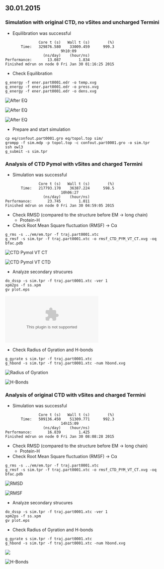 ## 30.01.2015

### Simulation with original CTD, no vSites and uncharged Termini

* Equilibration was successful

```
               Core t (s)   Wall t (s)        (%)
       Time:   329876.580    33009.459      999.3
                         9h10:09
                 (ns/day)    (hour/ns)
Performance:       13.087        1.834
Finished mdrun on node 0 Fri Jan 30 01:16:25 2015

``` 

* Check Equilibration

```
g_energy -f ener.part0001.edr -o temp.xvg
g_energy -f ener.part0001.edr -o press.xvg
g_energy -f ener.part0001.edr -o dens.xvg

```


![After EQ](https://github.com/sagar87/MD/raw/master/300115/temp_CTD_NVT_NCT.xvg_.png)

![After EQ](https://github.com/sagar87/MD/raw/master/300115/press_CTD_NVT_NCT.xvg_.png)

![After EQ](https://github.com/sagar87/MD/raw/master/300115/dens_CTD_NVT_NCT.xvg_.png)

* Prepare and start simulation

```
cp eq/confout.part0001.gro eq/topol.top sim/
grompp -f sim.mdp -p topol.top -c confout.part0001.gro -o sim.tpr
ssh owl3
g_submit -s sim.tpr
```

### Analysis of CTD Pymol with vSites and charged Termini

* Simulation was successful

```
               Core t (s)   Wall t (s)        (%)
       Time:   217793.170    36387.224      598.5
                         10h06:27
                 (ns/day)    (hour/ns)
Performance:       23.745        1.011
Finished mdrun on node 0 Fri Jan 30 04:59:05 2015
```

* Check RMSD (compared to the structure before EM → long chain)
    * Protein-H
* Check Root Mean Square fluctuation (RMSF) → Cα 
    
```
g_rms -s ../em/em.tpr -f traj.part0001.xtc 
g_rmsf -s sim.tpr -f traj.part0001.xtc -o rmsf_CTD_PYM_VT_CT.xvg -oq bfac.pdb
```

![CTD Pymol VT CT](https://github.com/sagar87/MD/raw/master/300115/rmsd.xvg_.png)

![CTD Pymol VT CTD](https://github.com/sagar87/MD/raw/master/300115/rmsf_CTD_PYM_VT_CT.xvg_.png)

* Analyze secondary strucures

```
do_dssp -s sim.tpr -f traj.part0001.xtc -ver 1
xpm2ps -f ss.xpm
gv plot.eps
```

![Secondary Structures](https://github.com/sagar87/MD/raw/master/300115/plot.eps)

* Check Radius of Gyration and H-bonds

```
g_gyrate s sim.tpr -f traj.part0001.xtc
g_hbond -s sim.tpr -f traj.part0001.xtc -num hbond.xvg
```

![Radius of Gyration](https://github.com/sagar87/MD/raw/master/300115/gyrate_CTD_PYM_VT_CT.png)

![H-Bonds](https://github.com/sagar87/MD/raw/master/300115/hbond_CTD_PYM_CT_VT.xvg_.png)

### Analysis of original CTD with vSites and charged Termini

* Simulation was successful


```
               Core t (s)   Wall t (s)        (%)
       Time:   509136.450    51309.771      992.3
                         14h15:09
                 (ns/day)    (hour/ns)
Performance:       16.839        1.425
Finished mdrun on node 0 Fri Jan 30 08:08:28 2015
```

* Check RMSD (compared to the structure before EM → long chain)
    * Protein-H
* Check Root Mean Square fluctuation (RMSF) → Cα 
    
```
g_rms -s ../em/em.tpr -f traj.part0001.xtc 
g_rmsf -s sim.tpr -f traj.part0001.xtc -o rmsf_CTD_PYM_VT_CT.xvg -oq bfac.pdb
```

![RMSD](https://github.com/sagar87/MD/raw/master/300115/rmsd_CTD_VS_CT.xvg_.png)

![RMSF](https://github.com/sagar87/MD/raw/master/300115/rmsf_CTD_VS_CT.xvg_.png)

* Analyze secondary strucures

```
do_dssp -s sim.tpr -f traj.part0001.xtc -ver 1
xpm2ps -f ss.xpm
gv plot.eps
```

* Check Radius of Gyration and H-bonds

```
g_gyrate s sim.tpr -f traj.part0001.xtc
g_hbond -s sim.tpr -f traj.part0001.xtc -num hbond.xvg
```

![](https://github.com/sagar87/MD/raw/master/300115/gyrate_CTD_VS_CT.png)

![H-Bonds](https://github.com/sagar87/MD/raw/master/300115/hbond_CTD_PYM_CT_VT.xvg_.png)


